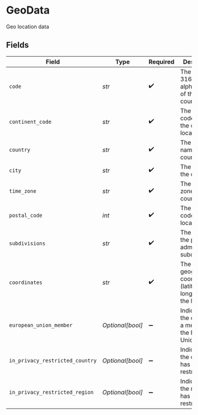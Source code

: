 # GeoData

Geo location data


## Fields

| Field                                                               | Type                                                                | Required                                                            | Description                                                         | Example                                                             |
| ------------------------------------------------------------------- | ------------------------------------------------------------------- | ------------------------------------------------------------------- | ------------------------------------------------------------------- | ------------------------------------------------------------------- |
| `code`                                                              | *str*                                                               | :heavy_check_mark:                                                  | The ISO 3166-1 alpha-2 code of the country.                         | VI                                                                  |
| `continent_code`                                                    | *str*                                                               | :heavy_check_mark:                                                  | The continent code where the country is located.                    | NA                                                                  |
| `country`                                                           | *str*                                                               | :heavy_check_mark:                                                  | The official name of the country.                                   | United States Virgin Islands                                        |
| `city`                                                              | *str*                                                               | :heavy_check_mark:                                                  | The name of the city.                                               | Amsterdam                                                           |
| `time_zone`                                                         | *str*                                                               | :heavy_check_mark:                                                  | The time zone of the country.                                       | America/St_Thomas                                                   |
| `postal_code`                                                       | *int*                                                               | :heavy_check_mark:                                                  | The postal code of the location.                                    | 802                                                                 |
| `subdivisions`                                                      | *str*                                                               | :heavy_check_mark:                                                  | The name of the primary administrative subdivision.                 | Saint Thomas                                                        |
| `coordinates`                                                       | *str*                                                               | :heavy_check_mark:                                                  | The geographical coordinates (latitude, longitude) of the location. | 18.3381, -64.8941                                                   |
| `european_union_member`                                             | *Optional[bool]*                                                    | :heavy_minus_sign:                                                  | Indicates if the country is a member of the European Union.         | true                                                                |
| `in_privacy_restricted_country`                                     | *Optional[bool]*                                                    | :heavy_minus_sign:                                                  | Indicates if the country has privacy restrictions.                  | true                                                                |
| `in_privacy_restricted_region`                                      | *Optional[bool]*                                                    | :heavy_minus_sign:                                                  | Indicates if the region has privacy restrictions.                   | true                                                                |